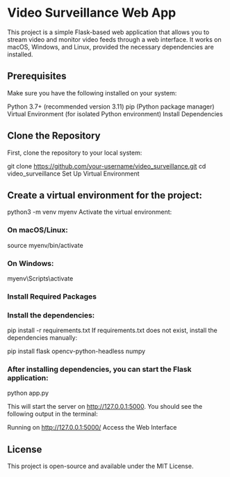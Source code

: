 # Video Surveillance Web App
This project is a simple Flask-based web application that allows you to stream video and monitor video feeds through a web interface. It works on macOS, Windows, and Linux, provided the necessary dependencies are installed.

## Prerequisites
Make sure you have the following installed on your system:

Python 3.7+ (recommended version 3.11)
pip (Python package manager)
Virtual Environment (for isolated Python environment)
Install Dependencies


## Clone the Repository

First, clone the repository to your local system:

git clone https://github.com/your-username/video_surveillance.git
cd video_surveillance
Set Up Virtual Environment

## Create a virtual environment for the project:

python3 -m venv myenv
Activate the virtual environment:

### On macOS/Linux:

source myenv/bin/activate
### On Windows: 

myenv\Scripts\activate

### Install Required Packages

### Install the dependencies:
pip install -r requirements.txt
If requirements.txt does not exist, install the dependencies manually:

pip install flask opencv-python-headless numpy

### After installing dependencies, you can start the Flask application:


python app.py

This will start the server on http://127.0.0.1:5000. 
You should see the following output in the terminal:


Running on http://127.0.0.1:5000/ 
Access the Web Interface



## License
This project is open-source and available under the MIT License.

